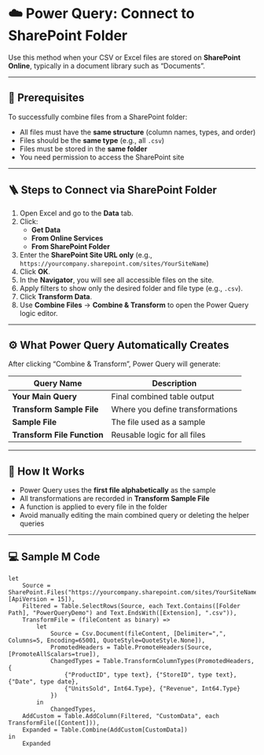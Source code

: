 # ☁️ Power Query: Connect to SharePoint Folder

Use this method when your CSV or Excel files are stored on **SharePoint Online**, typically in a document library such as “Documents”.

---

## 🔑 Prerequisites
To successfully combine files from a SharePoint folder:
- All files must have the **same structure** (column names, types, and order)
- Files should be the **same type** (e.g., all `.csv`)
- Files must be stored in the **same folder**
- You need permission to access the SharePoint site

---

## 🪜 Steps to Connect via SharePoint Folder

1. Open Excel and go to the **Data** tab.
2. Click:
   - **Get Data**
   - **From Online Services**
   - **From SharePoint Folder**
3. Enter the **SharePoint Site URL only** (e.g., `https://yourcompany.sharepoint.com/sites/YourSiteName`)
4. Click **OK**.
5. In the **Navigator**, you will see all accessible files on the site.
6. Apply filters to show only the desired folder and file type (e.g., `.csv`).
7. Click **Transform Data**.
8. Use **Combine Files** → **Combine & Transform** to open the Power Query logic editor.

---

## ⚙️ What Power Query Automatically Creates

After clicking “Combine & Transform”, Power Query will generate:

| Query Name | Description |
|------------|-------------|
| **Your Main Query** | Final combined table output |
| **Transform Sample File** | Where you define transformations |
| **Sample File** | The file used as a sample |
| **Transform File Function** | Reusable logic for all files |

---

## 🧠 How It Works

- Power Query uses the **first file alphabetically** as the sample
- All transformations are recorded in **Transform Sample File**
- A function is applied to every file in the folder
- Avoid manually editing the main combined query or deleting the helper queries

---

## 💻 Sample M Code

```powerquery
let
    Source = SharePoint.Files("https://yourcompany.sharepoint.com/sites/YourSiteName", [ApiVersion = 15]),
    Filtered = Table.SelectRows(Source, each Text.Contains([Folder Path], "PowerQueryDemo") and Text.EndsWith([Extension], ".csv")),
    TransformFile = (fileContent as binary) =>
        let
            Source = Csv.Document(fileContent, [Delimiter=",", Columns=5, Encoding=65001, QuoteStyle=QuoteStyle.None]),
            PromotedHeaders = Table.PromoteHeaders(Source, [PromoteAllScalars=true]),
            ChangedTypes = Table.TransformColumnTypes(PromotedHeaders, {
                {"ProductID", type text}, {"StoreID", type text}, {"Date", type date},
                {"UnitsSold", Int64.Type}, {"Revenue", Int64.Type}
            })
        in
            ChangedTypes,
    AddCustom = Table.AddColumn(Filtered, "CustomData", each TransformFile([Content])),
    Expanded = Table.Combine(AddCustom[CustomData])
in
    Expanded
```